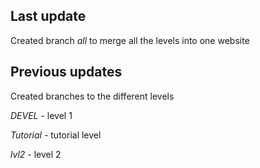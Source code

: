 ## Last update ##
Created branch *all* to merge all the levels into one website

## Previous updates ##
Created branches to the different levels

*DEVEL* - level 1

*Tutorial* - tutorial level

*lvl2* - level 2

